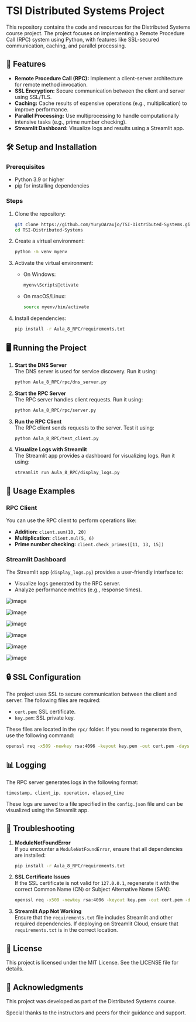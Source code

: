 
# TSI Distributed Systems Project

This repository contains the code and resources for the Distributed Systems course project. The project focuses on implementing a Remote Procedure Call (RPC) system using Python, with features like SSL-secured communication, caching, and parallel processing.

## 🚀 Features

- **Remote Procedure Call (RPC):** Implement a client-server architecture for remote method invocation.
- **SSL Encryption:** Secure communication between the client and server using SSL/TLS.
- **Caching:** Cache results of expensive operations (e.g., multiplication) to improve performance.
- **Parallel Processing:** Use multiprocessing to handle computationally intensive tasks (e.g., prime number checking).
- **Streamlit Dashboard:** Visualize logs and results using a Streamlit app.

## 🛠️ Setup and Installation

### Prerequisites
- Python 3.9 or higher
- pip for installing dependencies

### Steps

1. Clone the repository:

    ```bash
    git clone https://github.com/YuryOAraujo/TSI-Distributed-Systems.git
    cd TSI-Distributed-Systems
    ```

2. Create a virtual environment:

    ```bash
    python -m venv myenv
    ```

3. Activate the virtual environment:

    - On Windows:

      ```bash
      myenv\Scriptsctivate
      ```

    - On macOS/Linux:

      ```bash
      source myenv/bin/activate
      ```

4. Install dependencies:

    ```bash
    pip install -r Aula_8_RPC/requirements.txt
    ```

## 🖥️ Running the Project

1. **Start the DNS Server**  
   The DNS server is used for service discovery. Run it using:

    ```bash
    python Aula_8_RPC/rpc/dns_server.py
    ```

2. **Start the RPC Server**  
   The RPC server handles client requests. Run it using:

    ```bash
    python Aula_8_RPC/rpc/server.py
    ```

3. **Run the RPC Client**  
   The RPC client sends requests to the server. Test it using:

    ```bash
    python Aula_8_RPC/test_client.py
    ```

4. **Visualize Logs with Streamlit**  
   The Streamlit app provides a dashboard for visualizing logs. Run it using:

    ```bash
    streamlit run Aula_8_RPC/display_logs.py
    ```

## 📝 Usage Examples

### RPC Client
You can use the RPC client to perform operations like:

- **Addition:** `client.sum(10, 20)`
- **Multiplication:** `client.mul(5, 6)`
- **Prime number checking:** `client.check_primes([11, 13, 15])`

### Streamlit Dashboard
The Streamlit app (`display_logs.py`) provides a user-friendly interface to:
- Visualize logs generated by the RPC server.
- Analyze performance metrics (e.g., response times).

![image](https://github.com/user-attachments/assets/cca250d4-ce59-4047-8d7c-cf2f2fc8e2a2)

![image](https://github.com/user-attachments/assets/44625d08-c8bd-4088-9030-55ade8c7e7af)

![image](https://github.com/user-attachments/assets/4992a9bb-c124-4fd5-b997-05c7ef8943d4)

![image](https://github.com/user-attachments/assets/b1104a58-ab62-4051-b850-867955970e06)

![image](https://github.com/user-attachments/assets/e503d1b4-dd5b-4352-88fa-ba6648ba69d9)

![image](https://github.com/user-attachments/assets/46ea1aae-6b4e-404c-a32e-fa1c3071ef3f)

## 🔒 SSL Configuration

The project uses SSL to secure communication between the client and server. The following files are required:
- `cert.pem`: SSL certificate.
- `key.pem`: SSL private key.

These files are located in the `rpc/` folder. If you need to regenerate them, use the following command:

```bash
openssl req -x509 -newkey rsa:4096 -keyout key.pem -out cert.pem -days 365 -nodes
```

## 📊 Logging

The RPC server generates logs in the following format:

```
timestamp, client_ip, operation, elapsed_time
```

These logs are saved to a file specified in the `config.json` file and can be visualized using the Streamlit app.

## 🛑 Troubleshooting

1. **ModuleNotFoundError**  
   If you encounter a `ModuleNotFoundError`, ensure that all dependencies are installed:

    ```bash
    pip install -r Aula_8_RPC/requirements.txt
    ```

2. **SSL Certificate Issues**  
   If the SSL certificate is not valid for `127.0.0.1`, regenerate it with the correct Common Name (CN) or Subject Alternative Name (SAN):

    ```bash
    openssl req -x509 -newkey rsa:4096 -keyout key.pem -out cert.pem -days 365 -nodes -addext "subjectAltName=IP:127.0.0.1"
    ```

3. **Streamlit App Not Working**  
   Ensure that the `requirements.txt` file includes Streamlit and other required dependencies. If deploying on Streamlit Cloud, ensure that `requirements.txt` is in the correct location.

## 📜 License

This project is licensed under the MIT License. See the LICENSE file for details.

## 🙏 Acknowledgments

This project was developed as part of the Distributed Systems course.

Special thanks to the instructors and peers for their guidance and support.
